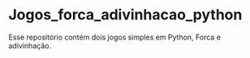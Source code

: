 # Jogos_forca_adivinhacao_python
Esse repositório contém dois jogos simples em Python, Forca e adivinhação.
